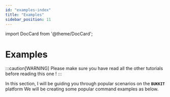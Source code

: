 ```yaml
---
id: "examples-index"
title: "Examples"
sidebar_position: 11
---
```

import DocCard from '@theme/DocCard';

# Examples

:::caution[WARNING]
Please make sure you have read all the other tutorials before reading this one !
:::

In this section, I will be guiding you through popular scenarios on the **`BUKKIT`** platform
We will be creating some popular command examples as below.

<DocCardList/>
